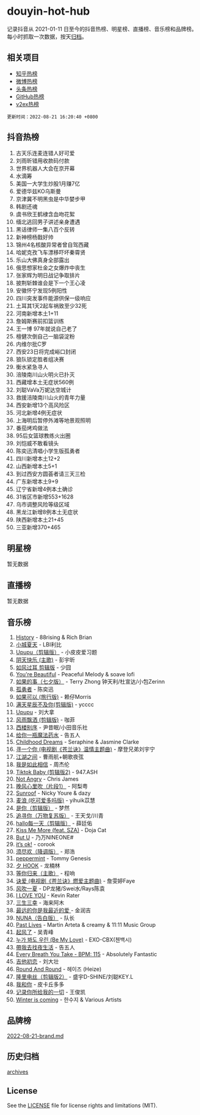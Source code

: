 # douyin-hot-hub

记录抖音从 2021-01-11 日至今的抖音热榜、明星榜、直播榜、音乐榜和品牌榜。每小时抓取一次数据，按天[归档](archives)。

## 相关项目

- [知乎热榜](https://github.com/lonnyzhang423/zhihu-hot-hub)
- [微博热榜](https://github.com/lonnyzhang423/weibo-hot-hub)
- [头条热榜](https://github.com/lonnyzhang423/toutiao-hot-hub)
- [GitHub热榜](https://github.com/lonnyzhang423/github-hot-hub)
- [v2ex热榜](https://github.com/lonnyzhang423/v2ex-hot-hub)


`更新时间：2022-08-21 16:20:40 +0800`

## 抖音热榜

1. 古天乐连麦连错人好可爱
1. 刘雨昕错用收款码付款
1. 世界机器人大会在京开幕
1. 水滴筹
1. 美国一大学生炒股1月赚7亿
1. 爱德华兹KO乌斯曼
1. 京津冀不明黑虫是中华婪步甲
1. 韩剧还魂
1. 虞书欣王鹤棣含血吻花絮
1. 缅北逃回男子讲述亲身遭遇
1. 黑话律师一集八百个反转
1. 新神榜杨戬好帅
1. 锦州4名核酸异常者曾自驾西藏
1. 哈妮克孜飞车漂移吓坏秦霄贤
1. 乐山大佛真身全部露出
1. 俄思想家杜金之女爆炸中丧生
1. 张家辉为明日战记争取排片
1. 披荆斩棘谁会是下一个王心凌
1. 安徽怀宁发现5例阳性
1. 四川突发事件能源供保一级响应
1. 土耳其1天2起车祸致至少32死
1. 河南新增本土1+11
1. 詹姆斯赛前扣篮训练
1. 王一博 97年就说自己老了
1. 檀健次倒自己一脑袋淀粉
1. 内维尔批C罗
1. 西安23日将完成峪口封闭
1. 狼队锁定胜者组决赛
1. 衡水紧急寻人
1. 涪陵南川山火明火已扑灭
1. 西藏增本土无症状560例
1. 刘聪VaVa万妮达空城计
1. 救援涪陵南川山火的青年力量
1. 西安新增13个高风险区
1. 河北新增4例无症状
1. 上海明后暂停外滩等地景观照明
1. 番茄烤鸡做法
1. 95后女篮球教练火出圈
1. 刘恺威不敢看镜头
1. 陈奕迅清唱小学生版孤勇者
1. 四川新增本土12+2
1. 山西新增本土5+1
1. 到过西安方圆荟者请三天三检
1. 广东新增本土9+9
1. 辽宁省新增4例本土确诊
1. 31省区市新增553+1628
1. 乌市调整风险等级区域
1. 黑龙江新增8例本土无症状
1. 陕西新增本土21+45
1. 三亚新增370+465

## 明星榜

暂无数据

## 直播榜

暂无数据

## 音乐榜

1. [History]() - 88rising & Rich Brian
1. [小城夏天]() - LBI利比
1. [Upupu（剪辑版）](https://sf3-cdn-tos.douyinstatic.com/obj/tos-cn-ve-2774/f05adf8a32ec4a9290c3215caa938174) - 小皮皮爱习题
1. [阴天快乐 (主歌)]() - 彭宇昕
1. [如风过耳 剪辑版](https://sf3-cdn-tos.douyinstatic.com/obj/tos-cn-ve-2774/2fea2fc5edb54954a79e94c07d3900b4) - 少囧
1. [You're Beautiful](https://sf6-cdn-tos.douyinstatic.com/obj/tos-cn-ve-2774/95be745d658f43fe9be3642ce0d729a2) - Peaceful Melody & soave lofi
1. [如果的事（七夕版）](https://sf3-cdn-tos.douyinstatic.com/obj/tos-cn-ve-2774/324a764a5a68407e99e6ead9f5a22e3d) - Terry Zhong 钟天利/杜宣达/小包Zerinn
1. [孤勇者]() - 陈奕迅
1. [如果可以 (旅行版)]() - 赖仔Morris
1. [满天星辰不及你(剪辑版)](https://sf6-cdn-tos.douyinstatic.com/obj/tos-cn-ve-2774/3ce8247b98cd4d9c9f6c054899259a87) - ycccc
1. [Upupu](https://sf3-cdn-tos.douyinstatic.com/obj/tos-cn-ve-2774/100d73f889714d60b9d6979fb5a05e26) - 刘大拿
1. [风雨飘洒 (剪辑版)]() - 咖菲
1. [西楼别序](https://sf3-cdn-tos.douyinstatic.com/obj/tos-cn-ve-2774/e23a96f493c2460886cb74669352f6d4) - 尹昔眠/小田音乐社
1. [给你一瓶魔法药水](https://sf3-cdn-tos.douyinstatic.com/obj/tos-cn-ve-2774/7feb593ee8de4da69c1370c49d58b610) - 告五人
1. [Childhood Dreams](https://sf6-cdn-tos.douyinstatic.com/obj/tos-cn-ve-2774/29eb8b88112f43089e69ab33396f9e4e) - Seraphine & Jasmine Clarke
1. [寻一个你 (电视剧《苍兰诀》温情主题曲)]() - 摩登兄弟刘宇宁
1. [江湖之间]() - 曹雨航+朝歌夜弦
1. [我是如此相信]() - 周杰伦
1. [Tiktok Baby (剪辑版2)](https://sf6-cdn-tos.douyinstatic.com/obj/tos-cn-ve-2774/409234e9be76489d9e51cf47453104f6) - 947.ASH
1. [Not Angry](https://sf6-cdn-tos.douyinstatic.com/obj/tos-cn-ve-2774/651f30a826dc43cbb6becf6b048f9541) - Chris James
1. [晚风心里吹（片段1）](https://sf3-cdn-tos.douyinstatic.com/obj/tos-cn-ve-2774/504672ab830c472fa6a5870195b458a9) - 阿梨粤
1. [Sunroof](https://sf6-cdn-tos.douyinstatic.com/obj/tos-cn-ve-2774/526d5d9bf04f44e088aa0630b417d101) - Nicky Youre & dazy
1. [麦浪 (吃可爱多吗版)](https://sf3-cdn-tos.douyinstatic.com/obj/tos-cn-ve-2774/fb2bf2aaa2854aaa8ec0fcfabbee4bd8) - yihuik苡慧
1. [是你（剪辑版）](https://sf6-cdn-tos.douyinstatic.com/obj/tos-cn-ve-2774/46019dae783c4c969944217fe1cfafc4) - 梦然
1. [追寻你（万物复苏版）](https://sf6-cdn-tos.douyinstatic.com/obj/tos-cn-ve-2774/cfb22ccf85784f2f83bcefe9ad675822) - 王天戈/川青
1. [hallo每一天（剪辑版）](https://sf3-cdn-tos.douyinstatic.com/obj/tos-cn-ve-2774/e212772f9d4842e3a75837471eff7f63) - 薛廷佑
1. [Kiss Me More (feat. SZA)](https://sf3-cdn-tos.douyinstatic.com/obj/tos-cn-ve-2774/eced77c66c2844d082316f4b89eac1d9) - Doja Cat
1. [But U](https://sf3-cdn-tos.douyinstatic.com/obj/tos-cn-ve-2774/c9b24e803abb480a87dd1768e2eb1da3) - 乃万NINEONE#
1. [it’s ok!](https://sf6-cdn-tos.douyinstatic.com/obj/tos-cn-ve-2774/0fc4d0ee28444bd0ab76e8b7c0003f52) - corook
1. [须尽欢（降调版）]() - 郑浩
1. [peppermint](https://sf6-cdn-tos.douyinstatic.com/obj/tos-cn-ve-2774/90657d0098b34559bd367fd1488a19e6) - Tommy Genesis
1. [夕 HOOK](https://sf3-cdn-tos.douyinstatic.com/obj/tos-cn-ve-2774/e4e3663065e34ff28df73363b030f1c7) - 龙楠林
1. [等你归来（主歌）](https://sf6-cdn-tos.douyinstatic.com/obj/tos-cn-ve-2774/e4e9a639694b44ddb269a82fe57b96f5) - 程响
1. [诀爱 (电视剧《苍兰诀》燃爱主题曲)](https://sf3-cdn-tos.douyinstatic.com/obj/tos-cn-ve-2774/ad9e4bf7b46341f9b61fa147bbc0b56e) - 詹雯婷Faye
1. [风吹一夏](https://sf3-cdn-tos.douyinstatic.com/obj/tos-cn-ve-2774/64b5a4609eb843c29c974d39d4d5d058) - DP龙猪/Swei水/Rays陈袁
1. [I LOVE YOU](https://sf3-cdn-tos.douyinstatic.com/obj/tos-cn-ve-2774/405c4cbe02ed4ee6ab6e84be1907f54f) - Kevin Rater
1. [三生三幸]() - 海来阿木
1. [最远的你是我最近的爱 ]() - 金润吉
1. [NUNA（告白版）](https://sf3-cdn-tos.douyinstatic.com/obj/tos-cn-ve-2774/a65828cbd8ce41a78a430a58b49f4feb) - 队长
1. [Past Lives](https://sf3-cdn-tos.douyinstatic.com/obj/tos-cn-ve-2774/e75cfe0f1fa54d25951fc9e1411226aa) - Martin Arteta & creamy & 11:11 Music Group
1. [起风了]() - 吴青峰
1. [누가 봐도 우린 (Be My Love)](https://sf3-cdn-tos.douyinstatic.com/obj/tos-cn-ve-2774/82c95bb0e16940f0b30a04f3fc741af7) - EXO-CBX(첸백시)
1. [帶我去找夜生活]() - 告五人
1. [Every Breath You Take  - BPM: 115]() - Absolutely Fantastic
1. [吉他初恋](https://sf3-cdn-tos.douyinstatic.com/obj/tos-cn-ve-2774/2b50aa97a4d34f55b12f9ae0a4279a4b) - 刘大壮
1. [Round And Round](https://sf6-cdn-tos.douyinstatic.com/obj/tos-cn-ve-2774/8e042c4a5af94045aa790adbe3a967ad) - 헤이즈 (Heize)
1. [隆里电丝（剪辑版2）](https://sf3-cdn-tos.douyinstatic.com/obj/tos-cn-ve-2774/71295eab838a43b2a4d5bb5f6bf8dbf7) - 盛宇D-SHINE/刘聪KEY.L
1. [我和你]() - 皮卡丘多多
1. [记录你所给我的一切]() - 王俊凯
1. [Winter is coming](https://sf3-cdn-tos.douyinstatic.com/obj/tos-cn-ve-2774/0a6c12efb2d84f2ba9a243d4e1eebb4e) - 한수지 & Various Artists

## 品牌榜

[2022-08-21-brand.md](archives/2022-08-21-brand.md)

## 历史归档

[archives](archives)

## License

See the [LICENSE](LICENSE) file for license rights and limitations (MIT).

